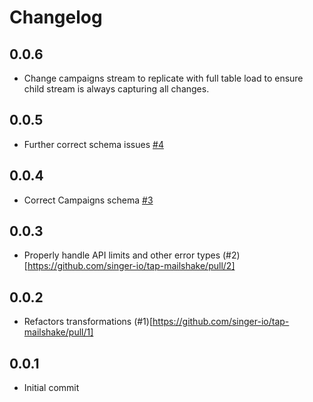 # Changelog
## 0.0.6
  * Change campaigns stream to replicate with full table load to ensure child stream is always capturing all changes.
## 0.0.5
  * Further correct schema issues [#4](https://github.com/singer-io/tap-mailshake/pull/4)
  
## 0.0.4
  * Correct Campaigns schema [#3](https://github.com/singer-io/tap-mailshake/pull/3)

## 0.0.3
  * Properly handle API limits and other error types (#2)[https://github.com/singer-io/tap-mailshake/pull/2]

## 0.0.2
  * Refactors transformations (#1)[https://github.com/singer-io/tap-mailshake/pull/1]

## 0.0.1
  * Initial commit

